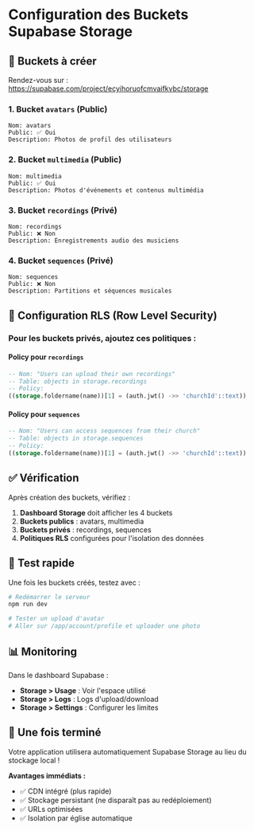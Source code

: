 # Configuration des Buckets Supabase Storage

## 🎯 **Buckets à créer**

Rendez-vous sur : https://supabase.com/project/ecyihoruofcmvaifkvbc/storage

### 1. **Bucket `avatars` (Public)**
```
Nom: avatars
Public: ✅ Oui
Description: Photos de profil des utilisateurs
```

### 2. **Bucket `multimedia` (Public)**
```  
Nom: multimedia
Public: ✅ Oui
Description: Photos d'événements et contenus multimédia
```

### 3. **Bucket `recordings` (Privé)**
```
Nom: recordings  
Public: ❌ Non
Description: Enregistrements audio des musiciens
```

### 4. **Bucket `sequences` (Privé)**
```
Nom: sequences
Public: ❌ Non  
Description: Partitions et séquences musicales
```

## 🔐 **Configuration RLS (Row Level Security)**

### Pour les buckets privés, ajoutez ces politiques :

#### **Policy pour `recordings`**
```sql
-- Nom: "Users can upload their own recordings"
-- Table: objects in storage.recordings
-- Policy: 
((storage.foldername(name))[1] = (auth.jwt() ->> 'churchId'::text))
```

#### **Policy pour `sequences`**
```sql
-- Nom: "Users can access sequences from their church"  
-- Table: objects in storage.sequences
-- Policy:
((storage.foldername(name))[1] = (auth.jwt() ->> 'churchId'::text))
```

## ✅ **Vérification**

Après création des buckets, vérifiez :

1. **Dashboard Storage** doit afficher les 4 buckets
2. **Buckets publics** : avatars, multimedia
3. **Buckets privés** : recordings, sequences
4. **Politiques RLS** configurées pour l'isolation des données

## 🧪 **Test rapide**

Une fois les buckets créés, testez avec :

```bash
# Redémarrer le serveur
npm run dev

# Tester un upload d'avatar
# Aller sur /app/account/profile et uploader une photo
```

## 📊 **Monitoring**

Dans le dashboard Supabase :
- **Storage > Usage** : Voir l'espace utilisé
- **Storage > Logs** : Logs d'upload/download
- **Storage > Settings** : Configurer les limites

## 🎉 **Une fois terminé**

Votre application utilisera automatiquement Supabase Storage au lieu du stockage local !

**Avantages immédiats :**
- ✅ CDN intégré (plus rapide)
- ✅ Stockage persistant (ne disparaît pas au redéploiement)  
- ✅ URLs optimisées
- ✅ Isolation par église automatique